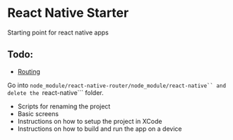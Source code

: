 # React Native Starter

Starting point for react native apps

## Todo:

 - [Routing](https://github.com/t4t5/react-native-router)

 Go into ```node_module/react-native-router/node_module/react-native`` and delete the ```react-native``` folder.

 - Scripts for renaming the project
 - Basic screens
 - Instructions on how to setup the project in XCode
 - Instructions on how to build and run the app on a device


